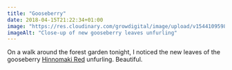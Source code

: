 ```yaml
---
title: "Gooseberry"
date: 2018-04-15T21:22:34+01:00
image: "https://res.cloudinary.com/growdigital/image/upload/v1544109598/rosa-rugosa-leaf-41478590801.jpg"
imageAlt: "Close-up of new gooseberry leaves unfurling"
---
```


On a walk around the forest garden tonight, I noticed the new leaves of the gooseberry [Hinnomaki Red](https://www.agroforestry.co.uk/product/gooseberry-ribes-uva-crispa-hino-red-br/) unfurling. Beautiful.

